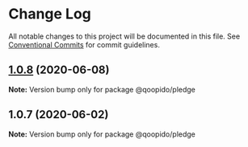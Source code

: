 # Change Log

All notable changes to this project will be documented in this file.
See [Conventional Commits](https://conventionalcommits.org) for commit guidelines.

## [1.0.8](https://github.com/dlueth/qoopido/compare/@qoopido/pledge@1.0.7...@qoopido/pledge@1.0.8) (2020-06-08)

**Note:** Version bump only for package @qoopido/pledge





## 1.0.7 (2020-06-02)

**Note:** Version bump only for package @qoopido/pledge
